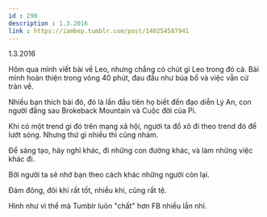 ```yaml
---
id : 290
description : 1.3.2016
link : https://iambep.tumblr.com/post/140254587941
---
```


1.3.2016

Hôm qua mình viết bài về Leo, nhưng chẳng có chút gì Leo trong đó cả. Bài
mình hoàn thiện trong vòng 40 phút, đau đầu như búa bổ và việc vẫn cứ tràn
về.

Nhiều bạn thích bài đó, đó là lần đầu tiên họ biết đến đạo diễn Lý An, con
người đằng sau Brokeback Mountain và Cuộc đời của Pi.

Khi có một trend gì đó trên mạng xã hội, người ta đổ xô đi theo trend đó
để lướt sóng. Nhưng thứ gì nhiều thì cũng nhàm.

Để sáng tạo, hãy nghĩ khác, đi những con đường khác, và làm những việc khác
đi.

Bởi người ta sẽ nhớ bạn theo cách khác những người còn lại.

Đám đông, đôi khi rất tốt, nhiều khi, cũng rất tệ.

Hình như vì thế mà Tumblr luôn "chất" hơn FB nhiều lần nhỉ.